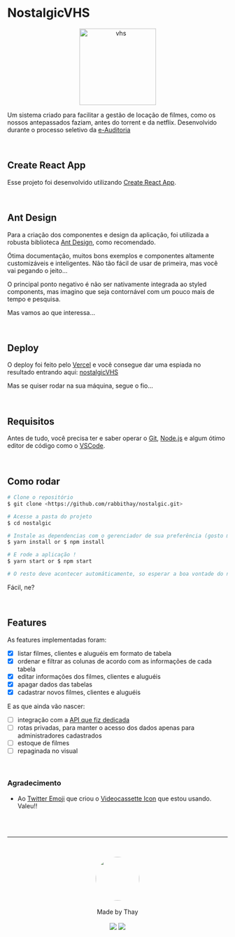 # NostalgicVHS

<p align="center">
  <img src="public/favico.ico" width="175" alt="vhs" />
</p>

Um sistema criado para facilitar a gestão de locação de filmes, como os nossos antepassados faziam, antes do torrent e da netflix. Desenvolvido durante o processo seletivo da [e-Auditoria](http://e-auditoria.com.br/auditoria-digital/)

<br>

## Create React App

Esse projeto foi desenvolvido utilizando [Create React App](https://github.com/facebook/create-react-app).

<br>

## Ant Design

Para a criação dos componentes e design da aplicação, foi utilizada a robusta biblioteca [Ant Design](https://github.com/ant-design/ant-design/), como recomendado.

Ótima documentação, muitos bons exemplos e componentes altamente customizáveis e inteligentes. Não tão fácil de usar de primeira, mas você vai pegando o jeito...

O principal ponto negativo é não ser nativamente integrada ao styled components, mas imagino que seja contornável com um pouco mais de tempo e pesquisa.

Mas vamos ao que interessa...

<br>

## Deploy

O deploy foi feito pelo [Vercel](https://github.com/vercel) e você consegue dar uma espiada no resultado entrando aqui: [nostalgicVHS](https://nostalgic.vercel.app/)

Mas se quiser rodar na sua máquina, segue o fio...

<br>

## Requisitos

Antes de tudo, você precisa ter e saber operar o [Git](https://git-scm.com/), [Node.js](https://nodejs.org/en/) e algum ótimo editor de código como o [VSCode](https://code.visualstudio.com/).

<br>

## Como rodar

```bash
# Clone o repositório
$ git clone <https://github.com/rabbithay/nostalgic.git>

# Acesse a pasta do projeto
$ cd nostalgic

# Instale as dependencias com o gerenciador de sua preferência (gosto mais do yarn)
$ yarn install or $ npm install

# E rode a aplicação !
$ yarn start or $ npm start

# O resto deve acontecer automáticamente, so esperar a boa vontade do navegador
```

Fácil, ne?

<br>

## Features

As features implementadas foram:

- [x] listar filmes, clientes e aluguéis em formato de tabela
- [x] ordenar e filtrar as colunas de acordo com as informações de cada tabela
- [x] editar informações dos filmes, clientes e aluguéis
- [x] apagar dados das tabelas
- [x] cadastrar novos filmes, clientes e aluguéis

E as que ainda vão nascer:

- [ ] integração com a [API que fiz dedicada](https://github.com/rabbithay/nostalgic-api)
- [ ] rotas privadas, para manter o acesso dos dados apenas para administradores cadastrados
- [ ] estoque de filmes
- [ ] repaginada no visual

<br>

### Agradecimento

- Ao [Twitter Emoji](https://iconscout.com/contributors/twitter-inc) que criou o [Videocassette Icon](https://iconscout.com/icon/videocassette-tap-vhs-video) que estou usando. Valeu!!

<br>
<br> 

---

<br>

<p align='center'>
  <img src="https://avatars.githubusercontent.com/u/80849707?v=4" width="100px;" style="border-radius: 50%;"/>
  <br><br>
  Made by Thay <br><br>
  <a href="https://www.linkedin.com/in/thayan%C3%A1-coelho/"><img src="https://img.shields.io/badge/linkedin-%230077B5.svg?&style=for-the-badge&logo=linkedin&logoColor=white"/></a>
  <a href="https://github.com/rabbithay"><img src="https://img.shields.io/badge/github-%23100000.svg?&style=for-the-badge&logo=github&logoColor=white" /></a>
</p>

<br><br>

